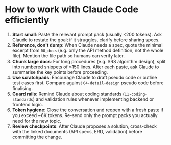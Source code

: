 # How to work with Claude Code efficiently

1. **Start small**: Paste the relevant prompt pack (usually <200 tokens). Ask Claude to restate the goal; if it struggles, clarify before sharing specs.
2. **Reference, don't dump**: When Claude needs a spec, quote the minimal excerpt from `00_docs` (e.g. only the API method definition, not the whole file). Mention the file path so humans can verify later.
3. **Chunk large docs**: For long procedures (e.g. SRS algorithm design), split into numbered snippets of ≤150 lines. After each paste, ask Claude to summarise the key points before proceeding.
4. **Use scratchpads**: Encourage Claude to draft pseudo code or outline test cases first. Compare against `04-detail-design` pseudo code before finalising.
5. **Guard rails**: Remind Claude about coding standards (`11-coding-standards`) and validation rules whenever implementing backend or frontend logic.
6. **Token hygiene**: Close the conversation and reopen with a fresh paste if you exceed ~6K tokens. Re-send only the prompt packs you actually need for the new topic.
7. **Review checkpoints**: After Claude proposes a solution, cross-check with the linked documents (API specs, ERD, validation) before committing the change.

